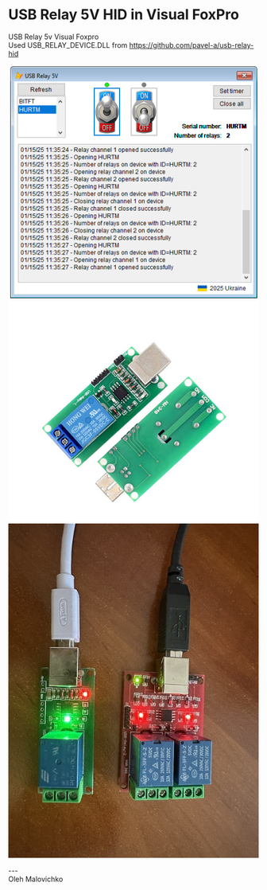 # USB Relay 5V HID in Visual FoxPro
USB Relay 5v Visual Foxpro <br>
Used USB_RELAY_DEVICE.DLL from https://github.com/pavel-a/usb-relay-hid <br>

![app image](images/app.png)
<br>
![app image](images/usbrelay.png)
<br>
![app image](images/relays.png)

---<br>
Oleh Malovichko<br>
